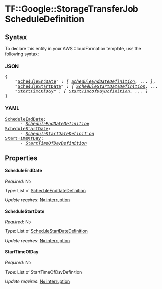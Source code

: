 # TF::Google::StorageTransferJob ScheduleDefinition

## Syntax

To declare this entity in your AWS CloudFormation template, use the following syntax:

### JSON

<pre>
{
    "<a href="#scheduleenddate" title="ScheduleEndDate">ScheduleEndDate</a>" : <i>[ <a href="scheduleenddatedefinition.md">ScheduleEndDateDefinition</a>, ... ]</i>,
    "<a href="#schedulestartdate" title="ScheduleStartDate">ScheduleStartDate</a>" : <i>[ <a href="schedulestartdatedefinition.md">ScheduleStartDateDefinition</a>, ... ]</i>,
    "<a href="#starttimeofday" title="StartTimeOfDay">StartTimeOfDay</a>" : <i>[ <a href="starttimeofdaydefinition.md">StartTimeOfDayDefinition</a>, ... ]</i>
}
</pre>

### YAML

<pre>
<a href="#scheduleenddate" title="ScheduleEndDate">ScheduleEndDate</a>: <i>
      - <a href="scheduleenddatedefinition.md">ScheduleEndDateDefinition</a></i>
<a href="#schedulestartdate" title="ScheduleStartDate">ScheduleStartDate</a>: <i>
      - <a href="schedulestartdatedefinition.md">ScheduleStartDateDefinition</a></i>
<a href="#starttimeofday" title="StartTimeOfDay">StartTimeOfDay</a>: <i>
      - <a href="starttimeofdaydefinition.md">StartTimeOfDayDefinition</a></i>
</pre>

## Properties

#### ScheduleEndDate

_Required_: No

_Type_: List of <a href="scheduleenddatedefinition.md">ScheduleEndDateDefinition</a>

_Update requires_: [No interruption](https://docs.aws.amazon.com/AWSCloudFormation/latest/UserGuide/using-cfn-updating-stacks-update-behaviors.html#update-no-interrupt)

#### ScheduleStartDate

_Required_: No

_Type_: List of <a href="schedulestartdatedefinition.md">ScheduleStartDateDefinition</a>

_Update requires_: [No interruption](https://docs.aws.amazon.com/AWSCloudFormation/latest/UserGuide/using-cfn-updating-stacks-update-behaviors.html#update-no-interrupt)

#### StartTimeOfDay

_Required_: No

_Type_: List of <a href="starttimeofdaydefinition.md">StartTimeOfDayDefinition</a>

_Update requires_: [No interruption](https://docs.aws.amazon.com/AWSCloudFormation/latest/UserGuide/using-cfn-updating-stacks-update-behaviors.html#update-no-interrupt)

